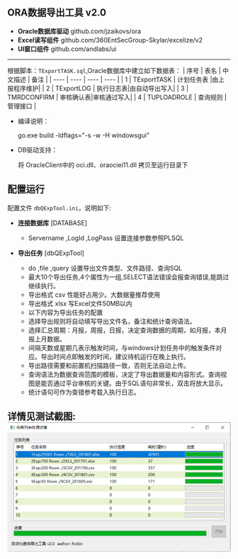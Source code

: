 ## ORA数据导出工具 v2.0

* **Oracle数据库驱动**  github.com/jzaikovs/ora
*  **Excel读写组件** github.com/360EntSecGroup-Skylar/excelize/v2
*  **UI窗口组件**  github.com/andlabs/ui
-----
根据脚本：``TExportTASK.sql``,Oracle数据库中建立如下数据表：
| 序号 |  表名  | 中文描述  | 备注 |
| ---- | ---- | ---- | ---- |
|  1  | TExportTASK | 计划任务表 |由上报程序维护|
|  2  | TExportLOG | 执行日志表|由自动导出写入|
|  3  | TMRDCONFIRM | 审核确认表|审核通过写入|
|  4  | TUPLOADROLE | 查询规则  |管理接口 |

* 编译说明：

  go.exe build -ldflags="-s -w -H windowsgui"

* DB驱动支持：

  将 OracleClient中的 oci.dll、oraociei11.dll 拷贝至运行目录下





配置运行
--------

配置文件 ``dbQExpTool.ini``，说明如下:

*   **连接数据库**  [DATABASE] 
    - Servername ,LogId ,LogPass 设置连接参数参照PLSQL<br/>

*   **导出任务**  [dbQExpTool] 
	- do ,file ,query 设置导出文件类型、文件路径、查询SQL
	- 最大10个导出任务,4个属性为一组,SELECT语法错误会报查询错误,能跳过继续执行。
	- 导出格式 csv 性能好占用少。大数据量推荐使用
	- 导出格式 xlsx 写Excel文件50MB以内
	- 以下内容为导出任务的配置
	- 选择导出规则将自动填写导出文件名，备注和统计查询语法。
	- 选择汇总周期：月报，周报，日报，决定查询数据的周期，如月报，本月报上月数据。
	- 间隔天数或星期几表示触发时间，与windows计划任务中的触发条件对应。导出时间点即触发的时间，建议待机运行在晚上执行。
	- 导出路径需要和前置机扫描路径一致，否则无法自动上传。
	- 查询语法为数据查询范围的模板，决定了导出数据量和内容形式。查询视图是能否通过平台审核的关键。由于SQL语句非常长，双击将放大显示。
	- 统计语句可作为查错参考载入执行日志。

详情见测试截图:<br/>
![image](https://github.com/robinsoon/dbQExpTool/blob/master/%E4%BB%BB%E5%8A%A1%E5%AF%BC%E5%87%BA%E8%BF%87%E7%A8%8B%E5%9B%BE.png)
-----
